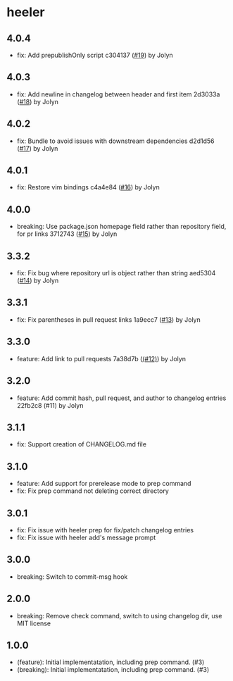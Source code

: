 # heeler

## 4.0.4

- fix: Add prepublishOnly script c304137 ([#19](https://github.com/single-spa/heeler/pull/19)) by Jolyn

## 4.0.3

- fix: Add newline in changelog between header and first item 2d3033a ([#18](https://github.com/single-spa/heeler/pull/18)) by Jolyn

## 4.0.2

- fix: Bundle to avoid issues with downstream dependencies d2d1d56 ([#17](https://github.com/single-spa/heeler/pull/17)) by Jolyn

## 4.0.1

- fix: Restore vim bindings c4a4e84 ([#16](https://github.com/single-spa/heeler/pull/16)) by Jolyn

## 4.0.0

- breaking: Use package.json homepage field rather than repository field, for pr links 3712743 ([#15](https://github.com/single-spa/heeler/pull/15)) by Jolyn

## 3.3.2

- fix: Fix bug where repository url is object rather than string aed5304 ([#14](https://github.com/single-spa/heeler/pull/14)) by Jolyn

## 3.3.1

- fix: Fix parentheses in pull request links 1a9ecc7 ([#13](https://github.com/single-spa/heeler/pull/13)) by Jolyn

## 3.3.0

- feature: Add link to pull requests 7a38d7b ([(#12)](https://github.com/single-spa/heeler/pull/12)) by Jolyn

## 3.2.0

- feature: Add commit hash, pull request, and author to changelog entries 22fb2c8 (#11) by Jolyn

## 3.1.1

- fix: Support creation of CHANGELOG.md file

## 3.1.0

- feature: Add support for prerelease mode to prep command
- fix: Fix prep command not deleting correct directory

## 3.0.1

- fix: Fix issue with heeler prep for fix/patch changelog entries
- fix: Fix issue with heeler add's message prompt

## 3.0.0

- breaking: Switch to commit-msg hook

## 2.0.0

- breaking: Remove check command, switch to using changelog dir, use MIT license

## 1.0.0

- (feature): Initial implementatation, including prep command. (#3)
- (breaking): Initial implementatation, including prep command. (#3)
